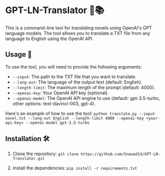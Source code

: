 # GPT-LN-Translator 💬📚

This is a command-line tool for translating novels using OpenAI's GPT language models. The tool allows you to translate a TXT file from any language to English using the OpenAI API.

## Usage 🚀

To use the tool, you will need to provide the following arguments:

- `--input`: The path to the TXT file that you want to translate.
- `--lang-out`: The language of the output text (default: English).
- `--length-limit`: The maximum length of the prompt (default: 4000).
- `--openai-key`: Your OpenAI API key (optional).
- `--openai-model`: The OpenAI API engine to use (default: gpt-3.5-turbo, other options: text-davinci-003, gpt-4).

Here's an example of how to use the tool:
```python translate.py --input novel.txt --lang-out English --length-limit 4000 --openai-key <your-api-key> --openai-model gpt-3.5-turbo```

## Installation 🛠️

1. Clone the repository:
```git clone https://github.com/Snowad14/GPT-LN-Translator.git```

2. Install the dependencies:
```pip install -r requirements.txt```
